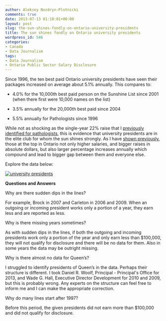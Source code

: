 ```yaml
---
author: Aleksey Nozdryn-Plotnicki
comments: true
date: 2013-07-13 01:10:01+00:00
layout: post
slug: the-sun-shines-fondly-on-ontario-university-presidents
title: The sun shines fondly on Ontario university presidents
wordpress_id: 546
categories:
- Canada
- Data Journalism
tags:
- Data Journalism
- Ontario Public Sector Salary Disclosure
---
```


Since 1996, the ten best paid Ontario university presidents have seen their packages increased on average about 5.1% annually. This compares to:



	
  * 4.0% for the 10,000th best paid person on the Sunshine List since 2001 (when there first were 10,000 names on the list)

	
  * 3.5% annually for the 20,000th best paid since 2004

	
  * 5.5% annually for Pathologists since 1996


While not as shocking as the single-year 22% raise that I [previously identified for pathologists](http://alekseynp.github.io/2013/04/19/20-25-raise-for-ontarios-pathologists-in-201-shows-sunshine-list/), this is evidence that university presidents are in the elite club for whom the sun shines strongly. As I have [shown previously](http://alekseynp.github.io/2013/05/06/second-largest-growth-gap-in-2012-for-ontario-sunshine-list/), those at the top in Ontario not only higher salaries, and bigger raises in absolute dollars, but also larger percentage increases annually which compound and lead to bigger gap between them and everyone else.

Explore the data below:

[![university presidents](http://alekseynp.github.io/wp-content/uploads/2013/07/university-presidents.png)](http://alekseynp.github.io/wp-content/uploads/2013/07/university-presidents.png)

**Questions and Answers**

Why are there sudden dips in the lines?


For example, Brock in 2007 and Carleton in 2006 and 2009. When an outgoing or incoming president works only a portion of a year, they earn less and are reported as less.


Why is there missing years sometimes?


As with sudden dips in the lines, if both the outgoing and incoming presidents work only a portion of the year and only earn less than $100,000, they will not qualify for disclosure and there will be no data for them. Also in some years the data may be outright missing.


Why is there almost no data for Queen’s?


I struggled to identify presidents of Queen’s in the data. Perhaps their structure is different. I took Daniel R. Woolf, Principal - Principal's Office for 2013, and Wade G. Hall, Executive Director Development for 2010 and 2009, but this is probably wrong. Any experts on the structure can feel free to inform me and I can make the appropriate correction.


Why do many lines start after 1997?


Before this period, the given presidents did not earn more than $100,000 and did not qualify for disclosure.
